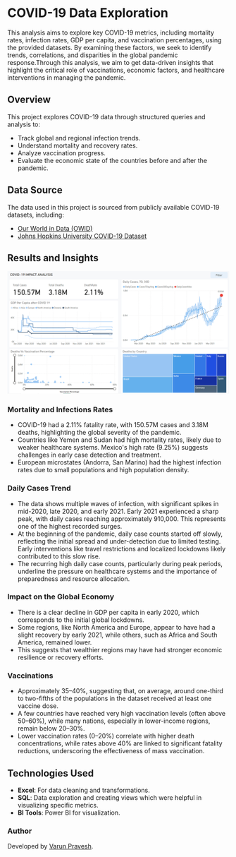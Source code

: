 # COVID-19 Data Exploration

This analysis aims to explore key COVID-19 metrics, including mortality rates, infection rates, GDP per capita, and vaccination percentages, using the provided datasets. By examining these factors, we seek to identify trends, correlations, and disparities in the global pandemic response.Through this analysis, we aim to get data-driven insights that highlight the critical role of vaccinations, economic factors, and healthcare interventions in managing the pandemic.

## Overview

This project explores COVID-19 data through structured queries and analysis to:

- Track global and regional infection trends.
- Understand mortality and recovery rates.
- Analyze vaccination progress.
- Evaluate the economic state of the countries before and after the pandemic.

## Data Source
The data used in this project is sourced from publicly available COVID-19 datasets, including:

- [Our World in Data (OWID)](https://ourworldindata.org/coronavirus-data)
- [Johns Hopkins University COVID-19 Dataset](https://github.com/CSSEGISandData/COVID-19)

## Results and Insights

![](page1.png)

### Mortality and Infections Rates
- COVID-19 had a 2.11% fatality rate, with 150.57M cases and 3.18M deaths, highlighting the global severity of the pandemic.
- Countries like Yemen and Sudan had high mortality rates, likely due to weaker healthcare systems. Mexico's high rate (9.25%) suggests challenges in early case detection and treatment.
- European microstates (Andorra, San Marino) had the highest infection rates due to small populations and high population density.

### Daily Cases Trend
- The data shows multiple waves of infection, with significant spikes in mid-2020, late 2020, and early 2021. Early 2021 experienced a sharp peak, with daily cases reaching approximately 910,000. This represents one of the highest recorded surges.
- At the beginning of the pandemic, daily case counts started off slowly, reflecting the initial spread and under-detection due to limited testing. Early interventions like travel restrictions and localized lockdowns likely contributed to this slow rise.
- The recurring high daily case counts, particularly during peak periods, underline the pressure on healthcare systems and the importance of preparedness and resource allocation.

### Impact on the Global Economy
- There is a clear decline in GDP per capita in early 2020, which corresponds to the initial global lockdowns.
- Some regions, like North America and Europe, appear to have had a slight recovery by early 2021, while others, such as Africa and South America, remained lower.
- This suggests that wealthier regions may have had stronger economic resilience or recovery efforts.

### Vaccinations
- Approximately 35–40%, suggesting that, on average, around one-third to two-fifths of the populations in the dataset received at least one vaccine dose.
- A few countries have reached very high vaccination levels (often above 50–60%), while many nations, especially in lower-income regions, remain below 20–30%.
- Lower vaccination rates (0–20%) correlate with higher death concentrations, while rates above 40% are linked to significant fatality reductions, underscoring the effectiveness of mass vaccination.

## Technologies Used

- **Excel**: For data cleaning and transformations.
- **SQL**: Data exploration and creating views which were helpful in visualizing specific metrics.
- **BI Tools**: Power BI for visualization.


### Author

Developed by [Varun Pravesh](https://github.com/varunpravesh).

